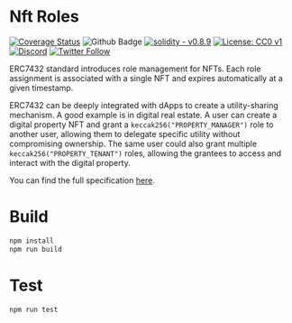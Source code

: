 # Nft Roles

[![Coverage Status](https://coveralls.io/repos/github/OriumNetwork/nft-roles/badge.svg?branch=master)](https://coveralls.io/github/OriumNetwork/nft-roles?branch=master)
![Github Badge](https://github.com/OriumNetwork/nft-roles/actions/workflows/all.yml/badge.svg)
[![solidity - v0.8.9](https://img.shields.io/static/v1?label=solidity&message=v0.8.9&color=2ea44f&logo=solidity)](https://github.com/OriumNetwork)
[![License: CC0 v1](https://img.shields.io/badge/License-CC0v1-blue.svg)](https://creativecommons.org/publicdomain/zero/1.0/legalcode)
[![Discord](https://img.shields.io/discord/1009147970832322632?label=discord&logo=discord&logoColor=white)](https://discord.gg/NaNTgPK5rx)
[![Twitter Follow](https://img.shields.io/twitter/follow/oriumnetwork?label=Follow&style=social)](https://twitter.com/OriumNetwork)

ERC7432 standard introduces role management for NFTs. Each role assignment is associated with a single NFT and expires automatically at a given timestamp. 

ERC7432 can be deeply integrated with dApps to create a utility-sharing mechanism. A good example is in digital real estate. A user can create a digital property NFT and grant a `keccak256("PROPERTY_MANAGER")` role to another user, allowing them to delegate specific utility without compromising ownership. The same user could also grant multiple  `keccak256("PROPERTY_TENANT")` roles, allowing the grantees to access and interact with the digital property.

You can find the full specification [here](https://github.com/ethereum/EIPs/blob/master/EIPS/eip-7432.md).

# Build

```bash
npm install
npm run build
```

# Test

```bash
npm run test
```